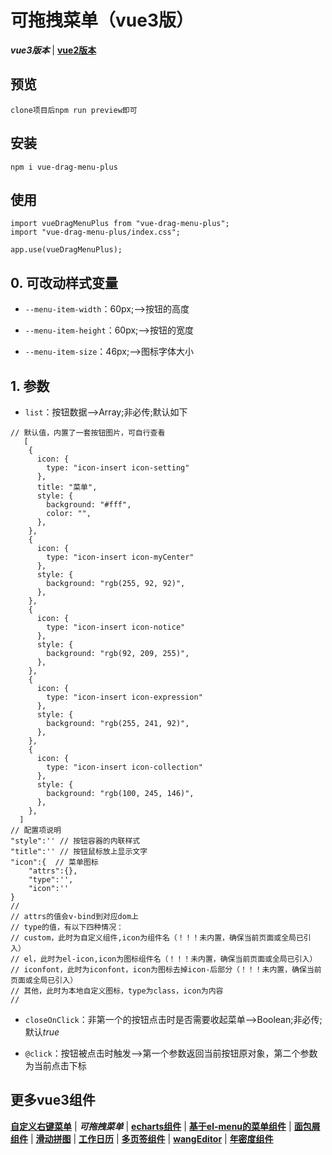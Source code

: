 # 可拖拽菜单（vue3版）
***vue3版本*** | [**vue2版本**](https://github.com/QuietHear/vue-drag-menu '右键新窗口浏览')

## 预览
	clone项目后npm run preview即可

## 安装
	npm i vue-drag-menu-plus

## 使用
	import vueDragMenuPlus from "vue-drag-menu-plus";
	import "vue-drag-menu-plus/index.css";
	
	app.use(vueDragMenuPlus);


## 0. 可改动样式变量
* `--menu-item-width`：60px;-->按钮的高度

* `--menu-item-height`：60px;-->按钮的宽度

* `--menu-item-size`：46px;-->图标字体大小


## 1. 参数
* `list`：按钮数据-->Array;非必传;默认如下
>
	// 默认值，内置了一套按钮图片，可自行查看
	   [
        {
          icon: {
            type: "icon-insert icon-setting"
          },
          title: "菜单",
          style: {
            background: "#fff",
            color: "",
          },
        },
        {
          icon: {
            type: "icon-insert icon-myCenter"
          },
          style: {
            background: "rgb(255, 92, 92)",
          },
        },
        {
          icon: {
            type: "icon-insert icon-notice"
          },
          style: {
            background: "rgb(92, 209, 255)",
          },
        },
        {
          icon: {
            type: "icon-insert icon-expression"
          },
          style: {
            background: "rgb(255, 241, 92)",
          },
        },
        {
          icon: {
            type: "icon-insert icon-collection"
          },
          style: {
            background: "rgb(100, 245, 146)",
          },
        },
      ]
	// 配置项说明
	"style":'' // 按钮容器的内联样式
	"title":'' // 按钮鼠标放上显示文字
	"icon":{  // 菜单图标
		"attrs":{},
		"type":'',
		"icon":''
	}
	//
	// attrs的值会v-bind到对应dom上
	// type的值，有以下四种情况：
	// custom，此时为自定义组件,icon为组件名（！！！未内置，确保当前页面或全局已引入）
	// el，此时为el-icon,icon为图标组件名（！！！未内置，确保当前页面或全局已引入）
	// iconfont，此时为iconfont，icon为图标去掉icon-后部分（！！！未内置，确保当前页面或全局已引入）
	// 其他，此时为本地自定义图标，type为class，icon为内容
	//
>

* `closeOnClick`：非第一个的按钮点击时是否需要收起菜单-->Boolean;非必传;默认*true*

* `@click`：按钮被点击时触发-->第一个参数返回当前按钮原对象，第二个参数为当前点击下标


## 更多vue3组件
[**自定义右键菜单**](https://github.com/QuietHear/vue-diy-rightmenu-plus '右键新窗口浏览') | ***可拖拽菜单*** | [**echarts组件**](https://github.com/QuietHear/vue-echarts-block-plus '右键新窗口浏览') | [**基于el-menu的菜单组件**](https://github.com/QuietHear/vue-ele-nav-plus '右键新窗口浏览') | [**面包屑组件**](https://github.com/QuietHear/vue-permission-breads-plus '右键新窗口浏览') | [**滑动拼图**](https://github.com/QuietHear/vue-puzzle-slider-plus '右键新窗口浏览') | [**工作日历**](https://github.com/QuietHear/vue-shop-calendar-plus '右键新窗口浏览') | [**多页签组件**](https://github.com/QuietHear/vue-tabs-plus '右键新窗口浏览') | [**wangEditor**](https://github.com/QuietHear/vue-wangEditor-block-plus '右键新窗口浏览') | [**年密度组件**](https://github.com/QuietHear/vue-year-density-plus '右键新窗口浏览')